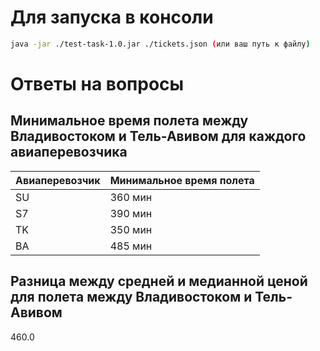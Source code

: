 # Для запуска в консоли
```bash
java -jar ./test-task-1.0.jar ./tickets.json (или ваш путь к файлу)
```

# Ответы на вопросы
## Минимальное время полета между Владивостоком и Тель-Авивом для каждого авиаперевозчика
| Авиаперевозчик | Минимальное время полета |
|----------------|--------------------------|
| SU             | 360 мин                  |
| S7             | 390 мин                  |
| TK             | 350 мин                  |
| BA             | 485 мин                  |

## Разница между средней и медианной ценой для полета между Владивостоком и Тель-Авивом
460.0